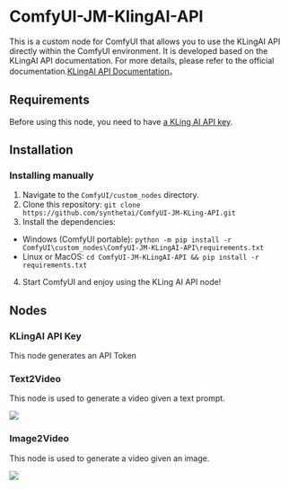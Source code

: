 # ComfyUI-JM-KlingAI-API
This is a custom node for ComfyUI that allows you to use the KLingAI API directly within the ComfyUI environment. It is developed based on the KLingAI API documentation. For more details, please refer to the official documentation.[KLingAI API Documentation](https://app.klingai.com/global/dev/document-api/quickStart/productIntroduction/overview)。

## Requirements
Before using this node, you need to have [a KLing AI API key](https://app.klingai.com/global/dev/document-api/quickStart/userManual).

## Installation
### Installing manually
1. Navigate to the `ComfyUI/custom_nodes` directory.
2. Clone this repository: `git clone https://github.com/synthetai/ComfyUI-JM-KLing-API.git`
3. Install the dependencies:
+ <font style="color:rgb(31, 35, 40);">Windows (ComfyUI portable): </font>`python -m pip install -r ComfyUI\custom_nodes\ComfyUI-JM-KLingAI-API\requirements.txt`
+ <font style="color:rgb(31, 35, 40);">Linux or MacOS: </font>`cd ComfyUI-JM-KLingAI-API && pip install -r requirements.txt`
4. <font style="color:rgb(31, 35, 40);">Start ComfyUI and enjoy using the KLing AI API node!</font>

## <font style="color:rgb(31, 35, 40);">Nodes</font>
### <font style="color:rgb(31, 35, 40);">KLingAI API Key</font>
<font style="color:rgb(31, 35, 40);">This node generates an API Token</font>

### <font style="color:rgb(31, 35, 40);">Text2Video</font>
<font style="color:rgb(31, 35, 40);">This node is used to generate a video given a text prompt.</font>

![](https://cdn.nlark.com/yuque/0/2025/png/226202/1743648058683-c964e841-e281-4c13-ab97-5af311be4ad0.png)

### <font style="color:rgb(31, 35, 40);">Image2Video</font>
<font style="color:rgb(31, 35, 40);">This node is used to generate a video given an image.</font>

![](https://cdn.nlark.com/yuque/0/2025/png/226202/1743646162371-59f6539c-64bd-4ff7-82d7-fb10640cc427.png)

  



